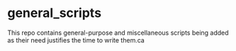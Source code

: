 general_scripts
===============

This repo contains general-purpose and miscellaneous scripts being added as their need justifies the time to write them.ca
